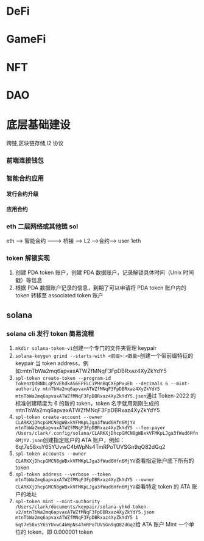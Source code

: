 # DeFi

# GameFi

# NFT

# DAO

# 底层基础建设

跨链,区块链存储,l2 协议

### 前端连接钱包

### 智能合约应用

#### 发行合约升级

#### 应用合约

### eth 二层网络或其他链 sol

eth --> 智能合约 ---> 桥接 --> L2 -->合约--> user 1eth

### token 解锁实现

1. 创建 PDA token 账户，创建 PDA 数据账户，记录解锁具体时间（Unix 时间戳）等信息
2. 根据 PDA 数据账户记录的信息，到期了可以申请将 PDA token 账户内的 token 转移至 associated token 账户

## solana

### solana cli 发行 token 简易流程

1. `mkdir solana-token-v1`创建一个专门的文件夹管理 keypair
2. `solana-keygen grind --starts-with <前缀>:<数量>`创建一个带前缀特征的 keypair 当 token address，例如:mtnTbWa2mq6apvaxATWZfMNqF3FpDBRxaz4XyZkYdY5
3. `spl-token create-token --program-id TokenzQdBNbLqP5VEhdkAS6EPFLC1PHnBqCXEpPxuEb --decimals 6 --mint-authority mtnTbWa2mq6apvaxATWZfMNqF3FpDBRxaz4XyZkYdY5 mtnTbWa2mq6apvaxATWZfMNqF3FpDBRxaz4XyZkYdY5.json`通过 Token-2022 的标准创建精度为 6 的新的 token，token 名字就用刚刚生成的 mtnTbWa2mq6apvaxATWZfMNqF3FpDBRxaz4XyZkYdY5
4. `spl-token create-account --owner CLARKXjDhcpGMCN8gWBxkVFMKpLJga3fWud6Hfn6MjYV mtnTbWa2mq6apvaxATWZfMNqF3FpDBRxaz4XyZkYdY5 --fee-payer /Users/clark/.config/solana/CLARKXjDhcpGMCN8gWBxkVFMKpLJga3fWud6Hfn6MjYV.json`创建指定账户的 ATA 账户，例如：6qt7e58xsY65YUvwC4bWpNs4TmRPoTUVSGn9qQ82dGq2
5. `spl-token accounts --owner CLARKXjDhcpGMCN8gWBxkVFMKpLJga3fWud6Hfn6MjYV`查看指定账户底下所有的 token
6. `spl-token address --verbose --token mtnTbWa2mq6apvaxATWZfMNqF3FpDBRxaz4XyZkYdY5 --owner CLARKXjDhcpGMCN8gWBxkVFMKpLJga3fWud6Hfn6MjYV`查看特定 token 的 ATA 账户的地址
7. `spl-token mint --mint-authority /Users/clark/documents/keypair/solana-yhkd-token-v2/mtnTbWa2mq6apvaxATWZfMNqF3FpDBRxaz4XyZkYdY5.json mtnTbWa2mq6apvaxATWZfMNqF3FpDBRxaz4XyZkYdY5 1 6qt7e58xsY65YUvwC4bWpNs4TmRPoTUVSGn9qQ82dGq2`给 ATA 账户 Mint 一个单位的 token，即 0.000001 token
